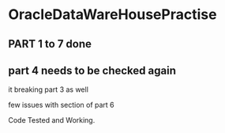 # OracleDataWareHousePractise

## PART 1 to 7 done
## part 4 needs to be checked again
it breaking part 3 as well


few issues with  section of part 6



Code Tested and Working.
